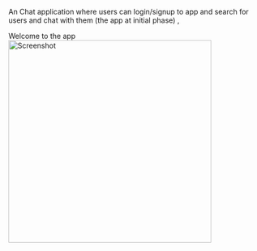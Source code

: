 An Chat application where users can login/signup to app and search for users and chat with them (the app at initial phase) ,

Welcome to the app 
<img src="assets/app_sample/sing_up.png" alt="Screenshot" width="400" />

